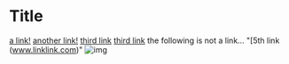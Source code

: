 # Title

[a link!](https://something.com)
[another link!](some-page.html)
[third link]()
[third link](www.google.com/test)
the following is not a link...
"[5th link (www.linklink.com)"
![img](pic.jpg)